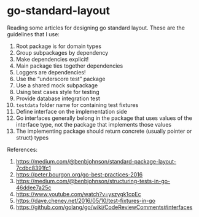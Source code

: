 # go-standard-layout

Reading some articles for designing go standard layout. These are the guidelines that I use:
1. Root package is for domain types
2. Group subpackages by dependency
3. Make dependencies explicit!
4. Main package ties together dependencies
5. Loggers are dependencies!
6. Use the “underscore test” package
7. Use a shared mock subpackage
8. Using test cases style for testing
9. Provide database integration test
10. `testdata` folder name for containing test fixtures
11. Define interface on the implementation side
12. Go interfaces generally belong in the package that uses values of the interface type, not the package that implements those values
13. The implementing package should return concrete (usually pointer or struct) types

References:
1. https://medium.com/@benbjohnson/standard-package-layout-7cdbc8391fc1
2. https://peter.bourgon.org/go-best-practices-2016
3. https://medium.com/@benbjohnson/structuring-tests-in-go-46ddee7a25c
4. https://www.youtube.com/watch?v=yszygk1cpEc
5. https://dave.cheney.net/2016/05/10/test-fixtures-in-go
6. https://github.com/golang/go/wiki/CodeReviewComments#interfaces
